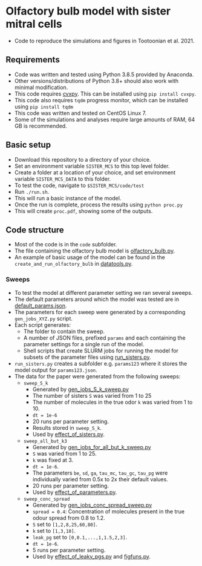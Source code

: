 # Olfactory bulb model with sister mitral cells
- Code to reproduce the simulations and figures in Tootoonian et al. 2021.
## Requirements
- Code was written and tested using Python 3.8.5 provided by Anaconda.
- Other versions/distributions of Python 3.8+ should also work with minimal modification.
- This code requires [cvxpy](https://www.cvxpy.org/install/). This can be installed using `pip install cvxpy`.
- This code also requires `tqdm` progress monitor, which can be installed using `pip install tqdm`
- This code was written and tested on CentOS Linux 7.
- Some of the simulations and analyses require large amounts of RAM, 64 GB is recommended.
## Basic setup
- Download this repository to a directory of your choice.
- Set an environment variable `SISTER_MCS` to this top level folder.
- Create a folder at a location of your choice, and set environment variable `SISTER_MCS_DATA` to this folder.
- To test the code, navigate to `$SISTER_MCS/code/test` 
- Run `./run.sh`.
- This will run a basic instance of the model.
- Once the run is complete, process the results using `python proc.py`
- This will create `proc.pdf`, showing some of the outputs.
## Code structure
- Most of the code is in the `code` subfolder.
- The file containing the olfactory bulb model is [olfactory_bulb.py](code/olfactory_bulb.py).
- An example of basic usage of the model can be found in the `create_and_run_olfactory_bulb` in [datatools.py](code/datatools.py).
### Sweeps
- To test the model at different parameter setting we ran several sweeps.
- The default parameters around which the model was tested are in [default_params.json](default_params.json).
- The parameters for each sweep were generated by a corresponding `gen_jobs_XYZ.py` script.
- Each script generates:
  - The folder to contain the sweep.
  - A number of JSON files, prefixed `params` and each containing the parameter settings for a single run of the model.
  - Shell scripts that create SLURM jobs for running the model for subsets of the parameter files using [run_sisters.py](code/run_sisters.py).
- `run_sisters.py` creates a subfolder e.g. `params123` where it stores the model output for `params123.json`.
- The data for the paper were generated from the following sweeps:
  - `sweep_S_k`
	- Generated by [gen_jobs_S_k_sweep.py](code/gen_jobs_S_k_sweep.py)	
    - The number of sisters `S` was varied from 1 to 25
    - The number of molecules in the true odor `k` was varied from 1 to 10.
    - `dt = 1e-6`
    - 20 runs per parameter setting.	
    - Results stored in `sweep_S_k`.
    - Used by [effect_of_sisters.py](code/effect_of_sisters.py).
  - `sweep_all_but_k3`
	- Generated by [gen_jobs_for_all_but_k_sweep.py](code/gen_jobs_for_all_but_k_sweep.py)
	- `S` was varied from 1 to 25.
	- `k` was fixed at 3.
	- `dt = 1e-6`.
	- The parameters `be`, `sd`, `ga`, `tau_mc`, `tau_gc`, `tau_pg` were individually varied from 0.5x to 2x their default values.
	- 20 runs per parameter setting.
	- Used by [effect_of_parameters.py](code/effect_of_parameters.py).
  - `sweep_conc_spread`
	- Generated by [gen_jobs_conc_spread_sweep.py](code/gen_jobs_conc_spread_sweep.py)
	- `spread = 0.4`: Concentration of molecules present in the true odour spread from 0.8 to 1.2.
	- `S` set to `[1,2,8,25,60,80]`.
	- `k` set to `[1,3,10]`.
	- `leak_pg` set to `[0,0.1,...,1,1.5,2,3]`.
	- `dt = 1e-6`.
	- 5 runs per parameter setting.
	- Used by [effect_of_leaky_pgs.py](code/effect_of_leaky_pgs.py) and [figfuns.py](code/figfuns.py).
	
	
	
	
	
	

  
  


